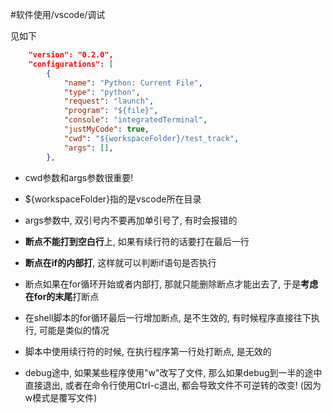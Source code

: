 #软件使用/vscode/调试 

见如下
```json
    "version": "0.2.0",
    "configurations": [
        {
            "name": "Python: Current File",
            "type": "python",
            "request": "launch",
            "program": "${file}",
            "console": "integratedTerminal",
            "justMyCode": true,
            "cwd": "${workspaceFolder}/test_track",
            "args": [],
        },
```

- cwd参数和args参数很重要!
- ${workspaceFolder}指的是vscode所在目录

- args参数中, 双引号内不要再加单引号了, 有时会报错的
- **断点不能打到空白行**上, 如果有续行符的话要打在最后一行
- **断点在if的内部打**, 这样就可以判断if语句是否执行
- 断点如果在for循环开始或者内部打, 那就只能删除断点才能出去了, 于是**考虑在for的末尾**打断点
- 在shell脚本的for循环最后一行增加断点, 是不生效的, 有时候程序直接往下执行, 可能是类似的情况
- 脚本中使用续行符的时候, 在执行程序第一行处打断点, 是无效的
- debug途中, 如果某些程序使用"w"改写了文件, 那么如果debug到一半的途中直接退出, 或者在命令行使用Ctrl-c退出, 都会导致文件不可逆转的改变! (因为w模式是覆写文件)